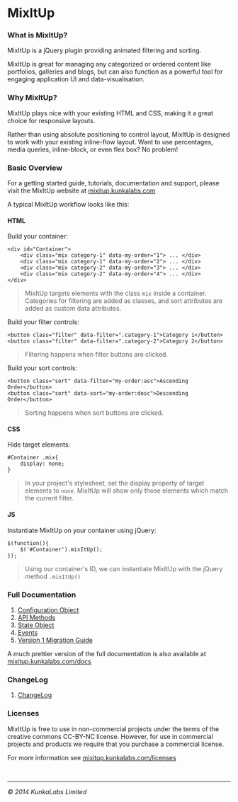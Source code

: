 MixItUp
=========

### What is MixItUp?

MixItUp is a jQuery plugin providing animated filtering and sorting.

MixItUp is great for managing any categorized or ordered content like portfolios, galleries and blogs, but can also function as a powerful tool for engaging application UI and data-visualisation.

### Why MixItUp?

MixItUp plays nice with your existing HTML and CSS, making it a great choice for responsive layouts.

Rather than using absolute positioning to control layout, MixItUp is designed to work with your existing inline-flow layout. Want to use percentages, media queries, inline-block, or even flex box? No problem!

### Basic Overview

For a getting started guide, tutorials, documentation and support, please visit the MixItUp website at [mixitup.kunkalabs.com](https://mixitup.kunkalabs.com)

A typical MixItUp workflow looks like this:

#### HTML

Build your container:

```
<div id="Container">
	<div class="mix category-1" data-my-order="1"> ... </div>
	<div class="mix category-1" data-my-order="2"> ... </div>
	<div class="mix category-2" data-my-order="3"> ... </div>
	<div class="mix category-2" data-my-order="4"> ... </div>
</div>
```
> MixItUp targets elements with the class `mix` inside a container. Categories for filtering are added as classes, and sort attributes are added as custom data attributes.

Build your filter controls:

```
<button class="filter" data-filter=".category-1">Category 1</button>
<button class="filter" data-filter=".category-2">Category 2</button>
```
> Filtering happens when filter buttons are clicked.


Build your sort controls:

```
<button class="sort" data-filter="my-order:asc">Ascending Order</button>
<button class="sort" data-sort="my-order:desc">Descending Order</button>
```
> Sorting happens when sort buttons are clicked.

#### CSS

Hide target elements:
```
#Container .mix{
	display: none;
}
```
> In your project's stylesheet, set the display property of target elements to `none`. MixItUp will show only those elements which match the current filter.

#### JS

Instantiate MixItUp on your container using jQuery:

```
$(function(){
	$('#Container').mixItUp();	
});
```
> Using our container's ID, we can instantiate MixItUp with the jQuery method `.mixItUp()`

### Full Documentation

1. [Configuration Object](docs/configuration-object.md)                                                     
1. [API Methods](docs/api-methods.md)
1. [State Object](docs/state-object.md)
1. [Events](docs/events.md)                                                                                 
1. [Version 1 Migration Guide](docs/version-1-migration.md)
                                                                                                            
A much prettier version of the full documentation is also available at [mixitup.kunkalabs.com/docs](https://mixitup.kunkalabs.com/docs)

### ChangeLog

1. [ChangeLog](CHANGELOG.md)

### Licenses

MixItUp is free to use in non-commercial projects under the terms of the creative commons CC-BY-NC license. However, for use in commercial projects and products we require that you purchase a commercial license.

For more information see [mixitup.kunkalabs.com/licenses](https://mixitup.kunkalabs.com/licenses)

<br/>

-------
*&copy; 2014 KunkaLabs Limited*
